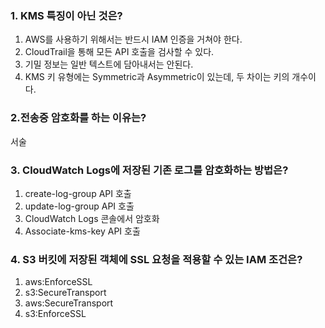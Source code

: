 ### 1. KMS 특징이 아닌 것은?
1. AWS를 사용하기 위해서는 반드시 IAM 인증을 거쳐야 한다.
2. CloudTrail을 통해 모든 API 호출을 검사할 수 있다.
3. 기밀 정보는 일반 텍스트에 담아내서는 안된다.
4. KMS 키 유형에는 Symmetric과 Asymmetric이 있는데, 두 차이는 키의 개수이다.

### 2.전송중 암호화를 하는 이유는?
서술

### 3. CloudWatch Logs에 저장된 기존 로그를 암호화하는 방법은?
1. create-log-group API 호출
2. update-log-group API 호출
3. CloudWatch Logs 콘솔에서 암호화
4. Associate-kms-key API 호출

### 4. S3 버킷에 저장된 객체에 SSL 요청을 적용할 수 있는 IAM 조건은?
1. aws:EnforceSSL
2. s3:SecureTransport
3. aws:SecureTransport
4. s3:EnforceSSL
